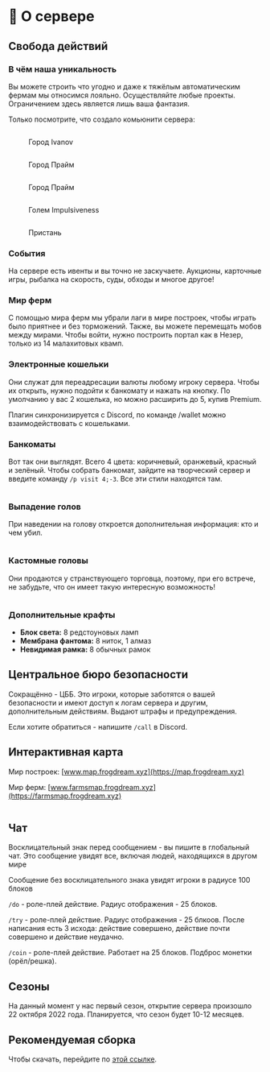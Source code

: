 # 📔 О сервере

## Свобода действий

### В чём наша уникальность

Вы можете строить что угодно и даже к тяжёлым автоматическим фермам мы относимся лояльно. Осуществляйте любые проекты. Ограничением здесь является лишь ваша фантазия.

Только посмотрите, что создало комьюнити сервера:

<figure><img src="../.gitbook/assets/Снимок экрана 2022-12-05 в 3.24.53 AM.png" alt=""><figcaption><p>Город Ivanov</p></figcaption></figure>

<div>

<figure><img src="../.gitbook/assets/Снимок экрана 2022-12-08 в 4.22.17 PM.png" alt=""><figcaption><p>Город Прайм</p></figcaption></figure>

 

<figure><img src="../.gitbook/assets/Снимок экрана 2022-12-08 в 4.22.24 PM.png" alt=""><figcaption><p>Город Прайм</p></figcaption></figure>

</div>

<figure><img src="../.gitbook/assets/Снимок экрана 2022-12-05 в 3.25.43 AM.png" alt=""><figcaption><p>Голем Impulsiveness</p></figcaption></figure>

<figure><img src="../.gitbook/assets/Снимок экрана 2022-12-05 в 3.24.24 AM.png" alt=""><figcaption><p>Пристань</p></figcaption></figure>

### События

На сервере есть ивенты и вы точно не заскучаете. Аукционы, карточные игры, рыбалка на скорость, суды, обходы и многое другое!

### Мир ферм

С помощью мира ферм мы убрали лаги в мире построек, чтобы играть было приятнее и без торможений. Также, вы можете перемещать мобов между мирами. Чтобы войти, нужно построить портал как в Незер, только из 14 малахитовых квамп.

### Электронные кошельки

Они служат для переадресации валюты любому игроку сервера. Чтобы их открыть, нужно подойти к банкомату и нажать на кнопку. По умолчанию у вас 2 кошелька, но можно расширить до 5, купив Premium.

Плагин синхронизируется с Discord, по команде /wallet можно взаимодействовать с кошельками.

### Банкоматы

Вот так они выглядят. Всего 4 цвета: коричневый, оранжевый, красный и зелёный. Чтобы собрать банкомат, зайдите на творческий сервер и введите команду `/p visit 4;-3`. Все эти стили находятся там.

<figure><img src="../.gitbook/assets/Снимок экрана 2023-01-18 в 8.04.46 PM.png" alt=""><figcaption></figcaption></figure>

### Выпадение голов

При наведении на голову откроется дополнительная информация: кто и чем убил.&#x20;

<figure><img src="../.gitbook/assets/image (5) (1).png" alt=""><figcaption></figcaption></figure>

### Кастомные головы

Они продаются у странствующего торговца, поэтому, при его встрече, не забудьте, что он имеет такую интересную возможность!

<figure><img src="../.gitbook/assets/image (10).png" alt=""><figcaption></figcaption></figure>

### Дополнительные крафты

* **Блок света:** 8 редстоуновых ламп
* **Мембрана фантома:** 8 ниток, 1 алмаз
* **Невидимая рамка:** 8 обычных рамок

## Центральное бюро безопасности

Сокращённо - ЦББ. Это игроки, которые заботятся о вашей безопасности и имеют доступ к логам сервера и другим, дополнительным действиям. Выдают штрафы и предупреждения.

Если хотите обратиться - напишите `/call` в Discord.

## Интерактивная карта

Мир построек: [www.map.frogdream.xyz](https://map.frogdream.xyz)

Мир ферм: [www.farmsmap.frogdream.xyz](https://farmsmap.frogdream.xyz)

<figure><img src="../.gitbook/assets/image (5).png" alt=""><figcaption></figcaption></figure>

## Чат

Восклицательный знак перед сообщением - вы пишите в глобальный чат. Это сообщение увидят все, включая людей, находящихся в другом мире

Сообщение без восклицательного знака увидят игроки в радиусе 100 блоков

`/do` - роле-плей действие. Радиус отображения - 25 блоков.

`/try` - роле-плей действие. Радиус отображения - 25 блкоов. После написания есть 3 исхода: действие совершено, действие почти совершено и действие неудачно.

`/coin` - роле-плей действие. Работает на 25 блоков. Подброс монетки (орёл/решка).

## Сезоны

На данный момент у нас первый сезон, открытие сервера произошло 22 октября 2022 года. Планируется, что сезон будет 10-12 месяцев.

## Рекомендуемая сборка

Чтобы скачать, перейдите по [этой ссылке](https://mega.nz/file/d6QzCJoI#bBmuvc\_XHjHy\_DXlrooBLlrIaJ2BtiZyRcxvo5JD3r8).

